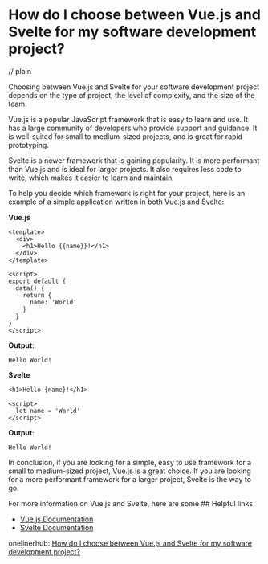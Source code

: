 # How do I choose between Vue.js and Svelte for my software development project?
// plain

Choosing between Vue.js and Svelte for your software development project depends on the type of project, the level of complexity, and the size of the team.

Vue.js is a popular JavaScript framework that is easy to learn and use. It has a large community of developers who provide support and guidance. It is well-suited for small to medium-sized projects, and is great for rapid prototyping.

Svelte is a newer framework that is gaining popularity. It is more performant than Vue.js and is ideal for larger projects. It also requires less code to write, which makes it easier to learn and maintain.

To help you decide which framework is right for your project, here is an example of a simple application written in both Vue.js and Svelte:

**Vue.js**
```
<template>
  <div>
    <h1>Hello {{name}}!</h1>
  </div>
</template>

<script>
export default {
  data() {
    return {
      name: 'World'
    }
  }
}
</script>
```
**Output**:
```
Hello World!
```

**Svelte**
```
<h1>Hello {name}!</h1>

<script>
  let name = 'World'
</script>
```

**Output**:
```
Hello World!
```

In conclusion, if you are looking for a simple, easy to use framework for a small to medium-sized project, Vue.js is a great choice. If you are looking for a more performant framework for a larger project, Svelte is the way to go.

For more information on Vue.js and Svelte, here are some ## Helpful links
- [Vue.js Documentation](https://vuejs.org/v2/guide/)
- [Svelte Documentation](https://svelte.dev/docs)

onelinerhub: [How do I choose between Vue.js and Svelte for my software development project?](https://onelinerhub.com/vue.js/how-do-i-choose-between-vue-js-and-svelte-for-my-software-development-project)
